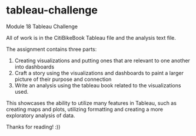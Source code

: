 # tableau-challenge
Module 18 Tableau Challenge

All of work is in the CitiBikeBook Tableau file and the analysis text file.

The assignment contains three parts:

  1. Creating visualizations and putting ones that are relevant to one another into dashboards
  2. Craft a story using the visualizations and dashboards to paint a larger picture of their purpose and connection
  3. Write an analysis using the tableau book related to the visualizations used.

This showcases the ability to utilize many features in Tableau, such as creating maps and plots, utilizing formatting and creating a more exploratory analysis of data.

Thanks for reading! :))

